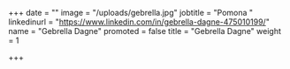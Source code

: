+++
date = ""
image = "/uploads/gebrella.jpg"
jobtitle = "Pomona "
linkedinurl = "https://www.linkedin.com/in/gebrella-dagne-475010199/"
name = "Gebrella Dagne"
promoted = false
title = "Gebrella Dagne"
weight = 1

+++
